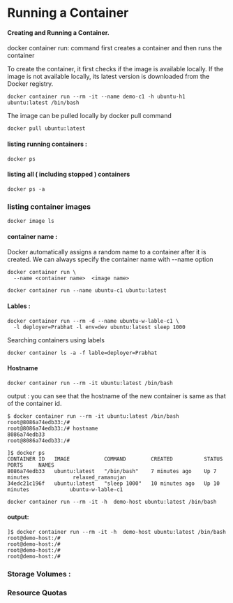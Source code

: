 # Running a Container

#### Creating and Running a Container. 

docker container run:  command first creates a container and then runs the container 

To create the container, it first checks if the image is available locally. 
If the image is not available locally, its latest version is downloaded from the Docker registry.


```shell
docker container run --rm -it --name demo-c1 -h ubuntu-h1 ubuntu:latest /bin/bash
```

The image can be pulled locally by docker pull command 

```shell
docker pull ubuntu:latest
```

#### listing running containers : 
```shell
docker ps  
```
#### listing all ( including stopped ) containers
```shell
docker ps -a
```

### listing container images 

```shell
docker image ls
```

#### container name : 

Docker automatically assigns a random name to a container after it is created. 
We can always specify the container name with --name option


```text
docker container run \ 
  --name <container name>  <image name>
```

```shell
docker container run --name ubuntu-c1 ubuntu:latest
```

#### Lables : 

```shell
docker container run --rm -d --name ubuntu-w-lable-c1 \
  -l deployer=Prabhat -l env=dev ubuntu:latest sleep 1000
```

Searching containers using labels
```shell
docker container ls -a -f lable=deployer=Prabhat
```

#### Hostname 
```shell
docker container run --rm -it ubuntu:latest /bin/bash
```
output : you can see that the hostname of the new container is same as that of the container id.  
```text
$ docker container run --rm -it ubuntu:latest /bin/bash
root@8086a74edb33:/# 
root@8086a74edb33:/# hostname
8086a74edb33
root@8086a74edb33:/# 

]$ docker ps 
CONTAINER ID   IMAGE           COMMAND        CREATED          STATUS          PORTS     NAMES
8086a74edb33   ubuntu:latest   "/bin/bash"    7 minutes ago    Up 7 minutes              relaxed_ramanujan
34edc21c196f   ubuntu:latest   "sleep 1000"   10 minutes ago   Up 10 minutes             ubuntu-w-lable-c1
```

```shell
docker container run --rm -it -h  demo-host ubuntu:latest /bin/bash
```
#### output: 
```text
]$ docker container run --rm -it -h  demo-host ubuntu:latest /bin/bash
root@demo-host:/# 
root@demo-host:/# 
root@demo-host:/# 
root@demo-host:/# 
```

### Storage Volumes : 


### Resource Quotas 
